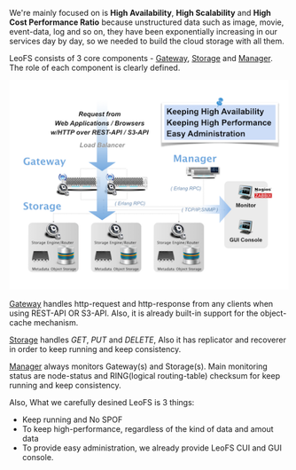 We're mainly focused on is **High Availability**, **High Scalability** and **High Cost Performance Ratio** because unstructured data such as image, movie, event-data, log and so on, they have been exponentially increasing in our services day by day, so we needed to build the cloud storage with all them.

LeoFS consists of 3 core components - [Gateway](contents/leofs-gateway-detail.md), [Storage](contents/leofs-storage-detail.md) and [Manager](contents/leofs-manager-detail.md). The role of each component is clearly defined.

![LeoFS architecture](images/leofs-architecture.png)

[Gateway](contents/leofs-gateway-detail.md) handles http-request and http-response from any clients when using REST-API OR S3-API. Also, it is already built-in support for the object-cache mechanism.

[Storage](contents/leofs-storage-detail.md) handles *GET*, *PUT* and *DELETE*, Also it has replicator and recoverer in order to keep running and keep consistency.

[Manager](contents/leofs-manager-detail.md) always monitors Gateway(s) and Storage(s). Main monitoring status are node-status and RING(logical routing-table) checksum for keep running and keep consistency.


Also, What we carefully desined LeoFS is 3 things:
* Keep running and No SPOF
* To keep high-performance, regardless of the kind of data and amout data
* To provide easy administration, we already provide LeoFS CUI and GUI console.

